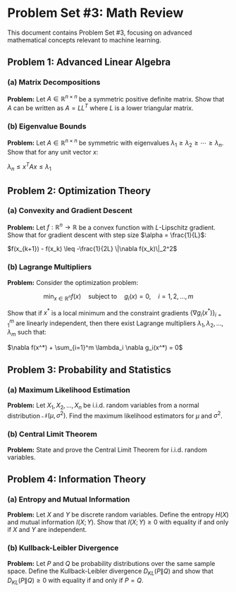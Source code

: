# Problem Set #3: Math Review

This document contains Problem Set #3, focusing on advanced mathematical concepts relevant to machine learning.

## Problem 1: Advanced Linear Algebra

### (a) Matrix Decompositions

**Problem:** Let $`A \in \mathbb{R}^{n \times n}`$ be a symmetric positive definite matrix. Show that $`A`$ can be written as $`A = LL^T`$ where $`L`$ is a lower triangular matrix.

### (b) Eigenvalue Bounds

**Problem:** Let $`A \in \mathbb{R}^{n \times n}`$ be symmetric with eigenvalues $`\lambda_1 \geq \lambda_2 \geq \cdots \geq \lambda_n`$. Show that for any unit vector $`x`$:

$`\lambda_n \leq x^T A x \leq \lambda_1`$

## Problem 2: Optimization Theory

### (a) Convexity and Gradient Descent

**Problem:** Let $`f : \mathbb{R}^n \to \mathbb{R}`$ be a convex function with $`L`$-Lipschitz gradient. Show that for gradient descent with step size $`\alpha = \frac{1}{L}`$:

$`f(x_{k+1}) - f(x_k) \leq -\frac{1}{2L} \|\nabla f(x_k)\|_2^2`$

### (b) Lagrange Multipliers

**Problem:** Consider the optimization problem:

```math
\min_{x \in \mathbb{R}^n} f(x) \quad \text{subject to} \quad g_i(x) = 0, \quad i = 1, 2, \ldots, m
```

Show that if $`x^*`$ is a local minimum and the constraint gradients $`\{\nabla g_i(x^*)\}_{i=1}^m`$ are linearly independent, then there exist Lagrange multipliers $`\lambda_1, \lambda_2, \ldots, \lambda_m`$ such that:

$`\nabla f(x^*) + \sum_{i=1}^m \lambda_i \nabla g_i(x^*) = 0`$

## Problem 3: Probability and Statistics

### (a) Maximum Likelihood Estimation

**Problem:** Let $`X_1, X_2, \ldots, X_n`$ be i.i.d. random variables from a normal distribution $`\mathcal{N}(\mu, \sigma^2)`$. Find the maximum likelihood estimators for $`\mu`$ and $`\sigma^2`$.

### (b) Central Limit Theorem

**Problem:** State and prove the Central Limit Theorem for i.i.d. random variables.

## Problem 4: Information Theory

### (a) Entropy and Mutual Information

**Problem:** Let $`X`$ and $`Y`$ be discrete random variables. Define the entropy $`H(X)`$ and mutual information $`I(X; Y)`$. Show that $`I(X; Y) \geq 0`$ with equality if and only if $`X`$ and $`Y`$ are independent.

### (b) Kullback-Leibler Divergence

**Problem:** Let $`P`$ and $`Q`$ be probability distributions over the same sample space. Define the Kullback-Leibler divergence $`D_{KL}(P \| Q)`$ and show that $`D_{KL}(P \| Q) \geq 0`$ with equality if and only if $`P = Q`$.

